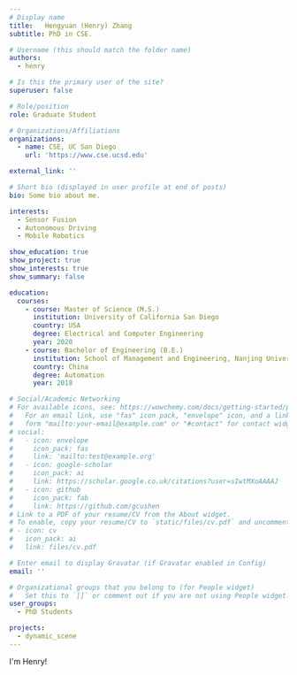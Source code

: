 ```yaml
---
# Display name
title:   Hengyuan (Henry) Zhang  
subtitle: PhD in CSE.

# Username (this should match the folder name)
authors:
  - henry

# Is this the primary user of the site?
superuser: false

# Role/position
role: Graduate Student

# Organizations/Affiliations
organizations:
  - name: CSE, UC San Diego
    url: 'https://www.cse.ucsd.edu'

external_link: ''

# Short bio (displayed in user profile at end of posts)
bio: Some bio about me.

interests:
  - Sensor Fusion
  - Autonomous Driving
  - Mobile Robotics

show_education: true
show_project: true
show_interests: true
show_summary: false

education:
  courses:
    - course: Master of Science (M.S.) 
      institution: University of California San Diego
      country: USA
      degree: Electrical and Computer Engineering
      year: 2020
    - course: Bachelor of Engineering (B.E.)
      institution: School of Management and Engineering, Nanjing University
      country: China
      degree: Automation
      year: 2018

# Social/Academic Networking
# For available icons, see: https://wowchemy.com/docs/getting-started/page-builder/#icons
#   For an email link, use "fas" icon pack, "envelope" icon, and a link in the
#   form "mailto:your-email@example.com" or "#contact" for contact widget.
# social:
#   - icon: envelope
#     icon_pack: fas
#     link: 'mailto:test@example.org'
#   - icon: google-scholar
#     icon_pack: ai
#     link: https://scholar.google.co.uk/citations?user=sIwtMXoAAAAJ
#   - icon: github
#     icon_pack: fab
#     link: https://github.com/gcushen
# Link to a PDF of your resume/CV from the About widget.
# To enable, copy your resume/CV to `static/files/cv.pdf` and uncomment the lines below.
# - icon: cv
#   icon_pack: ai
#   link: files/cv.pdf

# Enter email to display Gravatar (if Gravatar enabled in Config)
email: ''

# Organizational groups that you belong to (for People widget)
#   Set this to `[]` or comment out if you are not using People widget.
user_groups:
  - PhD Students

projects:
  - dynamic_scene
---
```


I'm Henry!